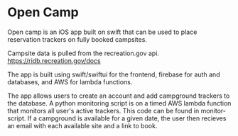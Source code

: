 # Open Camp
Open camp is an iOS app built on swift that can be used to place reservation trackers on fully booked campsites. <br>

Campsite data is pulled from the recreation.gov api. https://ridb.recreation.gov/docs <br>

The app is built using swift/swiftui for the frontend, firebase for auth and databases, and AWS for lambda functions. <br>

The app allows users to create an account and add campground trackers to the database. A python monitoring script is on a timed AWS lambda function that monitors all user's active trackers. This code can be found in monitor-script. If a campground is available for a given date, the user then recieves an email with each available site and a link to book.